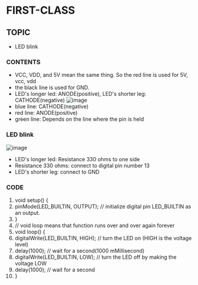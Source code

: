 # FIRST-CLASS

## TOPIC
- LED blink
### CONTENTS
- VCC, VDD, and 5V mean the same thing. So the red line is used for 5V, vcc, vdd
- the black line is used for GND.
- LED's longer led: ANODE(positive), LED's shorter leg: CATHODE(negative)
![image](https://user-images.githubusercontent.com/102523600/173241461-b521b81c-461b-446f-a09d-ccd35dd4d0b4.png)
- blue line: CATHODE(negative)
- red line: ANODE(positive)
- green line: Depends on the line where the pin is held
### LED blink
![image](https://user-images.githubusercontent.com/102523600/173241719-9aad257a-0d9b-4c8d-aa08-a6cc272b2d37.png)
- LED's longer led: Resistance 330 ohms to one side
- Resistance 330 ohms: connect to digital pin number 13
- LED's shorter leg: connect to GND
### CODE
1. void setup() {
2. pinMode(LED_BUILTIN, OUTPUT); // initialize digital pin LED_BUILTIN as an output.
3. }
4. // void loop means that function runs over and over again forever
5. void loop() {
6. digitalWrite(LED_BUILTIN, HIGH);  // turn the LED on (HIGH is the voltage level)
7. delay(1000);                       // wait for a second(1000 mMillisecond)
8. digitalWrite(LED_BUILTIN, LOW);   // turn the LED off by making the voltage LOW
9. delay(1000);                       // wait for a second
10. }
